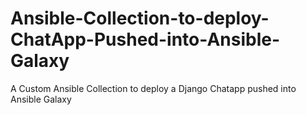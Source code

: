 # Ansible-Collection-to-deploy-ChatApp-Pushed-into-Ansible-Galaxy
A Custom Ansible Collection to deploy a Django Chatapp pushed into Ansible Galaxy
